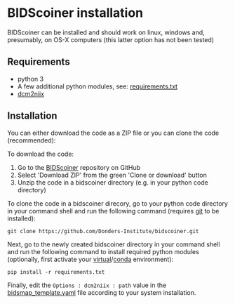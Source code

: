 # BIDScoiner installation

BIDScoiner can be installed and should work on linux, windows and, presumably, on OS-X computers (this latter option has not been tested)

## Requirements
- python 3
- A few additional python modules, see: [requirements.txt](../requirements.txt)
- [dcm2niix](https://github.com/rordenlab/dcm2niix)

## Installation
You can either download the code as a ZIP file or you can clone the code (recommended):

To download the code:

1. Go to the [BIDScoiner](https://github.com/Donders-Institute/bidscoiner) repository on GitHub
2. Select 'Download ZIP' from the green 'Clone or download' button
3. Unzip the code in a bidscoiner directory (e.g. in your python code directory)

To clone the code in a bidscoiner direcory, go to your python code directory in your command shell and run the following command (requires [git](https://git-scm.com/) to be installed):

    git clone https://github.com/Donders-Institute/bidscoiner.git

Next, go to the newly created bidscoiner directory in your command shell and run the following command to install required python modules (optionally, first activate your [virtual](https://virtualenv.pypa.io/en/stable/)/[conda](https://conda.io/docs/user-guide/tasks/manage-environments.html#) environment):

    pip install -r requirements.txt

Finally, edit the `Options : dcm2niix : path` value in the [bidsmap_template.yaml](../heuristics/bidsmap_template.yaml) file according to your system installation.